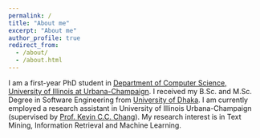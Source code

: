 ```yaml
---
permalink: /
title: "About me"
excerpt: "About me"
author_profile: true
redirect_from: 
  - /about/
  - /about.html
---
```


I am a first-year PhD student in [Department of Computer Science, University of Illinois at Urbana-Champaign](https://cs.illinois.edu/). I received my B.Sc. and M.Sc. Degree in Software Engineering from [University of Dhaka](https://www.du.ac.bd/). I am currently employed a research assistant in University of Illinois Urbana-Champaign (supervised by [Prof. Kevin C.C. Chang](https://ece.illinois.edu/directory/profile/kcchang)). My research interest is in Text Mining, Information Retrieval and Machine Learning.

